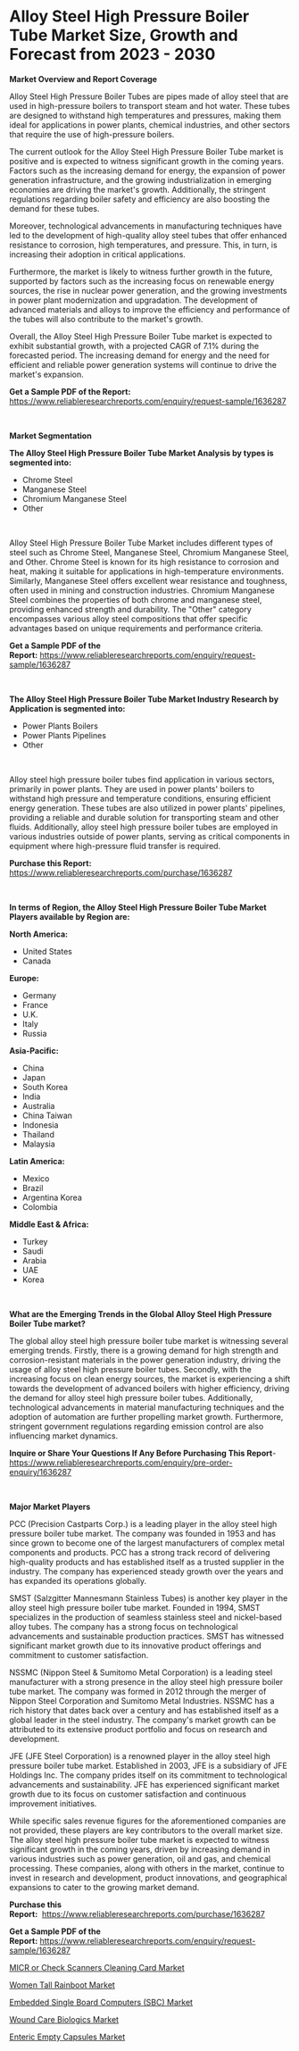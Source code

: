 <p><h1>Alloy Steel High Pressure Boiler Tube Market Size, Growth and Forecast from 2023 - 2030</h1></p><p><strong>Market Overview and Report Coverage</strong></p>
<p><p>Alloy Steel High Pressure Boiler Tubes are pipes made of alloy steel that are used in high-pressure boilers to transport steam and hot water. These tubes are designed to withstand high temperatures and pressures, making them ideal for applications in power plants, chemical industries, and other sectors that require the use of high-pressure boilers.</p><p>The current outlook for the Alloy Steel High Pressure Boiler Tube market is positive and is expected to witness significant growth in the coming years. Factors such as the increasing demand for energy, the expansion of power generation infrastructure, and the growing industrialization in emerging economies are driving the market's growth. Additionally, the stringent regulations regarding boiler safety and efficiency are also boosting the demand for these tubes.</p><p>Moreover, technological advancements in manufacturing techniques have led to the development of high-quality alloy steel tubes that offer enhanced resistance to corrosion, high temperatures, and pressure. This, in turn, is increasing their adoption in critical applications.</p><p>Furthermore, the market is likely to witness further growth in the future, supported by factors such as the increasing focus on renewable energy sources, the rise in nuclear power generation, and the growing investments in power plant modernization and upgradation. The development of advanced materials and alloys to improve the efficiency and performance of the tubes will also contribute to the market's growth.</p><p>Overall, the Alloy Steel High Pressure Boiler Tube market is expected to exhibit substantial growth, with a projected CAGR of 7.1% during the forecasted period. The increasing demand for energy and the need for efficient and reliable power generation systems will continue to drive the market's expansion.</p></p>
<p><strong>Get a Sample PDF of the Report:</strong> <a href="https://www.reliableresearchreports.com/enquiry/request-sample/1636287">https://www.reliableresearchreports.com/enquiry/request-sample/1636287</a></p>
<p>&nbsp;</p>
<p><strong>Market Segmentation</strong></p>
<p><strong>The Alloy Steel High Pressure Boiler Tube Market Analysis by types is segmented into:</strong></p>
<p><ul><li>Chrome Steel</li><li>Manganese Steel</li><li>Chromium Manganese Steel</li><li>Other</li></ul></p>
<p>&nbsp;</p>
<p><p>Alloy Steel High Pressure Boiler Tube Market includes different types of steel such as Chrome Steel, Manganese Steel, Chromium Manganese Steel, and Other. Chrome Steel is known for its high resistance to corrosion and heat, making it suitable for applications in high-temperature environments. Similarly, Manganese Steel offers excellent wear resistance and toughness, often used in mining and construction industries. Chromium Manganese Steel combines the properties of both chrome and manganese steel, providing enhanced strength and durability. The "Other" category encompasses various alloy steel compositions that offer specific advantages based on unique requirements and performance criteria.</p></p>
<p><strong>Get a Sample PDF of the Report:</strong>&nbsp;<a href="https://www.reliableresearchreports.com/enquiry/request-sample/1636287">https://www.reliableresearchreports.com/enquiry/request-sample/1636287</a></p>
<p>&nbsp;</p>
<p><strong>The Alloy Steel High Pressure Boiler Tube Market Industry Research by Application is segmented into:</strong></p>
<p><ul><li>Power Plants Boilers</li><li>Power Plants Pipelines</li><li>Other</li></ul></p>
<p>&nbsp;</p>
<p><p>Alloy steel high pressure boiler tubes find application in various sectors, primarily in power plants. They are used in power plants' boilers to withstand high pressure and temperature conditions, ensuring efficient energy generation. These tubes are also utilized in power plants' pipelines, providing a reliable and durable solution for transporting steam and other fluids. Additionally, alloy steel high pressure boiler tubes are employed in various industries outside of power plants, serving as critical components in equipment where high-pressure fluid transfer is required.</p></p>
<p><strong>Purchase this Report:</strong>&nbsp; <a href="https://www.reliableresearchreports.com/purchase/1636287">https://www.reliableresearchreports.com/purchase/1636287</a></p>
<p>&nbsp;</p>
<p><strong>In terms of Region, the Alloy Steel High Pressure Boiler Tube Market Players available by Region are:</strong></p>
<p>
    <p> <strong> North America: </strong>
        <ul>
            <li>United States</li>
            <li>Canada</li>
        </ul>
        </p> 
    <p> <strong> Europe: </strong>
        <ul>
            <li>Germany</li>
            <li>France</li>
            <li>U.K.</li>
            <li>Italy</li>
            <li>Russia</li>
        </ul>
        </p> 
    <p> <strong> Asia-Pacific: </strong>
        <ul>
            <li>China</li>
            <li>Japan</li>
            <li>South Korea</li>
            <li>India</li>
            <li>Australia</li>
            <li>China Taiwan</li>
            <li>Indonesia</li>
            <li>Thailand</li>
            <li>Malaysia</li>
        </ul>
        </p> 
    <p> <strong> Latin America: </strong>
        <ul>
            <li>Mexico</li>
            <li>Brazil</li>
            <li>Argentina Korea</li>
            <li>Colombia</li>
        </ul>
        </p> 
    <p> <strong> Middle East & Africa: </strong>
        <ul>
            <li>Turkey</li>
            <li>Saudi</li>
            <li>Arabia</li>
            <li>UAE</li>
            <li>Korea</li>
        </ul>
    </p>
    </p>
<p>&nbsp;</p>
<p><strong>What are the Emerging Trends in the Global Alloy Steel High Pressure Boiler Tube market?</strong></p>
<p><p>The global alloy steel high pressure boiler tube market is witnessing several emerging trends. Firstly, there is a growing demand for high strength and corrosion-resistant materials in the power generation industry, driving the usage of alloy steel high pressure boiler tubes. Secondly, with the increasing focus on clean energy sources, the market is experiencing a shift towards the development of advanced boilers with higher efficiency, driving the demand for alloy steel high pressure boiler tubes. Additionally, technological advancements in material manufacturing techniques and the adoption of automation are further propelling market growth. Furthermore, stringent government regulations regarding emission control are also influencing market dynamics.</p></p>
<p><strong>Inquire or Share Your Questions If Any Before Purchasing This Report</strong>- <a href="https://www.reliableresearchreports.com/enquiry/pre-order-enquiry/1636287">https://www.reliableresearchreports.com/enquiry/pre-order-enquiry/1636287</a></p>
<p>&nbsp;</p>
<p><strong>Major Market Players</strong></p>
<p><p>PCC (Precision Castparts Corp.) is a leading player in the alloy steel high pressure boiler tube market. The company was founded in 1953 and has since grown to become one of the largest manufacturers of complex metal components and products. PCC has a strong track record of delivering high-quality products and has established itself as a trusted supplier in the industry. The company has experienced steady growth over the years and has expanded its operations globally.</p><p>SMST (Salzgitter Mannesmann Stainless Tubes) is another key player in the alloy steel high pressure boiler tube market. Founded in 1994, SMST specializes in the production of seamless stainless steel and nickel-based alloy tubes. The company has a strong focus on technological advancements and sustainable production practices. SMST has witnessed significant market growth due to its innovative product offerings and commitment to customer satisfaction.</p><p>NSSMC (Nippon Steel & Sumitomo Metal Corporation) is a leading steel manufacturer with a strong presence in the alloy steel high pressure boiler tube market. The company was formed in 2012 through the merger of Nippon Steel Corporation and Sumitomo Metal Industries. NSSMC has a rich history that dates back over a century and has established itself as a global leader in the steel industry. The company's market growth can be attributed to its extensive product portfolio and focus on research and development.</p><p>JFE (JFE Steel Corporation) is a renowned player in the alloy steel high pressure boiler tube market. Established in 2003, JFE is a subsidiary of JFE Holdings Inc. The company prides itself on its commitment to technological advancements and sustainability. JFE has experienced significant market growth due to its focus on customer satisfaction and continuous improvement initiatives.</p><p>While specific sales revenue figures for the aforementioned companies are not provided, these players are key contributors to the overall market size. The alloy steel high pressure boiler tube market is expected to witness significant growth in the coming years, driven by increasing demand in various industries such as power generation, oil and gas, and chemical processing. These companies, along with others in the market, continue to invest in research and development, product innovations, and geographical expansions to cater to the growing market demand.</p></p>
<p><strong>Purchase this Report:</strong>&nbsp;&nbsp;<a href="https://www.reliableresearchreports.com/purchase/1636287">https://www.reliableresearchreports.com/purchase/1636287</a></p>
<p></p>
<p><strong>Get a Sample PDF of the Report:</strong>&nbsp;<a href="https://www.reliableresearchreports.com/enquiry/request-sample/1636287">https://www.reliableresearchreports.com/enquiry/request-sample/1636287</a></p>
<p><p><a href="https://www.linkedin.com/pulse/decoding-micr-check-scanners-cleaning-card-market-deep-d3fge/">MICR or Check Scanners Cleaning Card Market</a></p><p><a href="https://www.linkedin.com/pulse/women-tall-rainboot-market-size-2023-2030-global-industrial-gfmce/">Women Tall Rainboot Market</a></p><p><a href="https://www.linkedin.com/pulse/decoding-embedded-single-board-computers-sbc-market-deep-dive-2jcle/">Embedded Single Board Computers (SBC) Market</a></p><p><a href="https://medium.com/@jacks0866979/decoding-wound-care-biologics-market-metrics-market-share-trends-and-growth-patterns-ffe9ae459663">Wound Care Biologics Market</a></p><p><a href="https://medium.com/@nilltanay7548659/enteric-empty-capsules-market-research-report-its-history-and-forecast-2023-to-2030-5a3b1604771d">Enteric Empty Capsules Market</a></p></p>